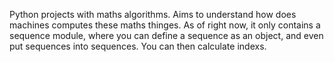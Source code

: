 Python projects with maths algorithms. Aims to understand how does machines computes these maths thinges. As of right now, it only contains a sequence module, where you can define a sequence as an object, and even put sequences into sequences. You can then calculate indexs.
